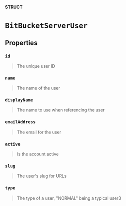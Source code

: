 **STRUCT**

# `BitBucketServerUser`

## Properties
### `id`

> The unique user ID

### `name`

> The name of the user

### `displayName`

> The name to use when referencing the user

### `emailAddress`

> The email for the user

### `active`

> Is the account active

### `slug`

> The user's slug for URLs

### `type`

> The type of a user, "NORMAL" being a typical user3
